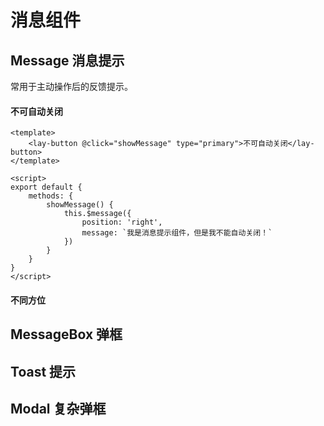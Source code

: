 # 消息组件
## Message 消息提示

 常用于主动操作后的反馈提示。 

#### 不可自动关闭

<message-one></message-one>

```vue
<template>
	<lay-button @click="showMessage" type="primary">不可自动关闭</lay-button>
</template>

<script>
export default {
	methods: {
		showMessage() {
			this.$message({
				position: 'right',
				message: `我是消息提示组件，但是我不能自动关闭！`
			})
		}
	}
}
</script>
```



#### 不同方位

<message4></message4>

## MessageBox 弹框
## Toast 提示
## Modal 复杂弹框